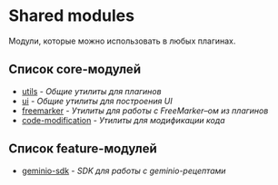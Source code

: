 # Shared modules

Модули, которые можно использовать в любых плагинах.

## Список core-модулей

* [utils](core/utils/README.md) - *Общие утилиты для плагинов*
* [ui](core/ui/README.md) - *Общие утилиты для построения UI*
* [freemarker](core/freemarker/README.md) - *Утилиты для работы с FreeMarker–ом из плагинов*
* [code-modification](core/code-modification/README.md) - *Утилиты для модификации кода*

## Список feature-модулей

* [geminio-sdk](feature/geminio-sdk/README.md) - *SDK для работы с geminio-рецептами*